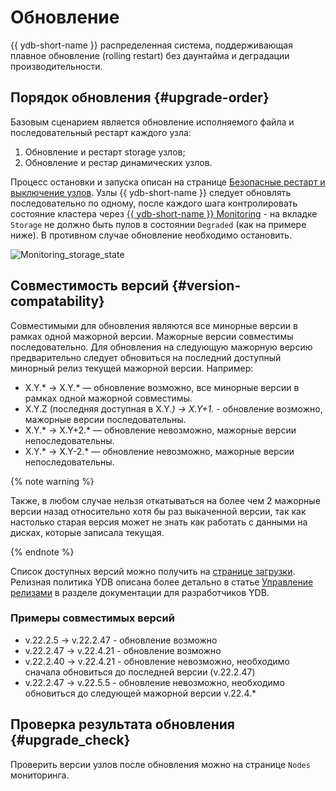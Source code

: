 # Обновление

{{ ydb-short-name }} распределенная система, поддерживающая плавное обновление (rolling restart) без даунтайма и деградации производительности.

## Порядок обновления {#upgrade-order}

Базовым сценарием является обновление исполняемого файла и последовательный рестарт каждого узла:

1. Обновление и рестарт storage узлов;
1. Обновление и рестар динамических узлов.

Процесс остановки и запуска описан на странице [Безопасные рестарт и выключение узлов](../maintenance/manual/node_restarting.md).
Узлы {{ ydb-short-name }} следует обновлять последовательно по одному, после каждого шага контролировать состояние кластера через [{{ ydb-short-name }} Monitoring](../maintenance/embedded_monitoring/ydb_monitoring.md) - на вкладке `Storage` не должно быть пулов в состоянии `Degraded` (как на примере ниже). В противном случае обновление необходимо остановить.

![Monitoring_storage_state](../maintenance/embedded_monitoring/_assets/monitoring_storage_state.png)

## Совместимость версий {#version-compatability}

Совместимыми для обновления являются все минорные версии в рамках одной мажорной версии. Мажорные версии совместимы последовательно. Для обновления на следующую мажорную версию предварительно следует обновиться на последний доступный минорный релиз текущей мажорной версии. Например:

* X.Y.* → X.Y.* — обновление возможно, все минорные версии в рамках одной мажорной совместимы.
* X.Y.Z (последняя доступная в X.Y.*) → X.Y+1.* - обновление возможно, мажорные версии последовательны.
* X.Y.* → X.Y+2.* — обновление невозможно, мажорные версии непоследовательны.
* X.Y.* → X.Y-2.* — обновление невозможно, мажорные версии непоследовательны.

{% note warning %}

Также, в любом случае нельзя откатываться на более чем 2 мажорные версии назад относительно хотя бы раз выкаченной версии, так как настолько старая версия может не знать как работать с данными на дисках, которые записала текущая.

{% endnote %}

Список доступных версий можно получить на [странице загрузки](https://ydb.tech/ru/docs/downloads/). Релизная политика YDB описана более детально в статье [Управление релизами](../development/manage-releases.md) в разделе документации для разработчиков YDB.

### Примеры совместимых версий

* v.22.2.5	->	v.22.2.47 - обновление возможно
* v.22.2.47	->	v.22.4.21 - обновление возможно
* v.22.2.40	->	v.22.4.21 - обновление невозможно, необходимо сначала обновиться до последней версии (v.22.2.47)
*  v.22.2.47	->	v.22.5.5 - обновление невозможно, необходимо обновиться до следующей мажорной версии v.22.4.*

## Проверка результата обновления {#upgrade_check}

Проверить версии узлов после обновления можно на странице `Nodes` мониторинга.
